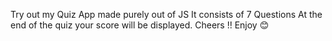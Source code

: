 Try out my Quiz App made purely out of JS
It consists of 7 Questions 
At the end of the quiz your score will be displayed.
Cheers !! Enjoy 😊
